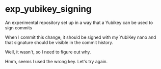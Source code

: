 # exp_yubikey_signing
An experimental repository set up in a way that a Yubikey can be used to sign commits

When I commit this change, it should be signed with my YubiKey nano and that signature should be visible in the commit history.

Well, it wasn't, so I need to figure out why.

Hmm, seems I used the wrong key. Let's try again.